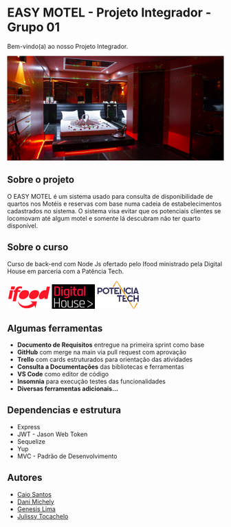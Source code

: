 
# EASY MOTEL - Projeto Integrador - Grupo 01

Bem-vindo(a) ao nosso Projeto Integrador.

![](./public/img/banner.jpg)


## Sobre o projeto

O EASY MOTEL é um sistema usado para consulta de disponibilidade de quartos nos Motéis e 
reservas com base numa cadeia de estabelecimentos cadastrados no sistema. O sistema visa 
evitar que os potenciais clientes se locomovam até algum motel e somente lá descubram não 
ter quarto disponível.



## Sobre o curso

Curso de back-end com Node Js ofertado pelo Ifood ministrado pela Digital House em parceria com a Patência Tech.

<img src="./public/img/ifood.png" style="zoom:50%;" />      <img src="./public/img/dh.png" style="zoom:50%;" />          <img src="./public/img/pt.png" style="zoom:50%;" />   



## Algumas ferramentas

- **Documento de Requisitos** entregue na primeira sprint como base
- **GitHub** com merge na main via pull request com aprovação
- **Trello** com cards estruturados para orientação das atividades
- **Consulta a Documentações** das bibliotecas e ferramentas 
- **VS Code** como editor de código
- **Insomnia** para execução testes das funcionalidades
- **Diversas ferramentas adicionais...** 



## Dependencias e estrutura

* Express
* JWT - Jason Web Token
* Sequelize
* Yup
* MVC - Padrão de Desenvolvimento




## Autores

- [Caio Santos](https://github.com/caiofsb) 
- [Dani Michely](https://github.com/danimichelydev/)
- [Genesis Lima](https://github.com/g-101)
- [Julissy Tocachelo](https://github.com/julissy)



